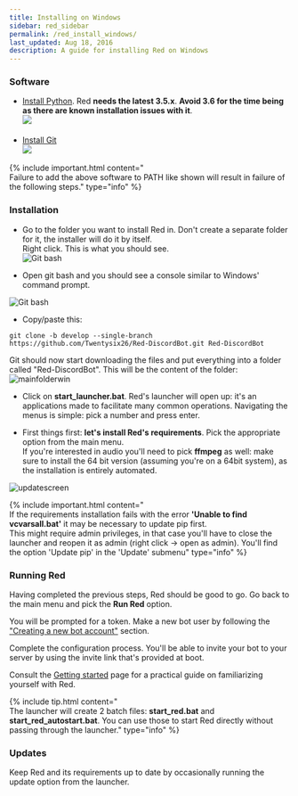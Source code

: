 ```yaml
---
title: Installing on Windows
sidebar: red_sidebar
permalink: /red_install_windows/
last_updated: Aug 18, 2016
description: A guide for installing Red on Windows
---
```


### Software

- [Install Python](https://www.python.org/downloads/). Red **needs the latest 3.5.x**. **Avoid 3.6 for the time being as there are known installation issues with it**.  
![](http://i.imgur.com/tTeIWaW.png)<br/><br/>
- [Install Git](https://git-scm.com/download/win)  
![](http://i.imgur.com/guis7EE.png)  

{% include important.html content="<br/>Failure to add the above software to PATH like shown will result in failure of the following steps." type="info" %}

### Installation

* Go to the folder you want to install Red in. Don't create a separate folder for it, the installer will do it by itself.  
Right click. This is what you should see.  
![Git bash](http://i.imgur.com/32M4VPo.png)

* Open git bash and you should see a console similar to Windows' command prompt.  

![Git bash](http://i.imgur.com/IUz179P.png)

* Copy/paste this:
```
git clone -b develop --single-branch https://github.com/Twentysix26/Red-DiscordBot.git Red-DiscordBot
```

Git should now start downloading the files and put everything into a folder called "Red-DiscordBot". This will be the content of the folder:  
![mainfolderwin](https://i.imgur.com/1EIjOQj.png)  

* Click on **start_launcher.bat**. Red's launcher will open up: it's an applications made to facilitate many common operations.
Navigating the menus is simple: pick a number and press enter.

* First things first: **let's install Red's requirements**. Pick the appropriate option from the main menu.  
If you're interested in audio you'll need to pick **ffmpeg** as well: make sure to install the 64 bit version (assuming you're on a 64bit system),
as the installation is entirely automated.

![updatescreen](https://i.imgur.com/pdCB1xh.png)

{% include important.html content="<br/>If the requirements installation fails with the error **'Unable to find vcvarsall.bat'** it may be necessary to update pip first.  
This might require admin privileges, in that case you'll have to close the launcher and reopen it as admin (right click -> open as admin).
You'll find the option 'Update pip' in the 'Update' submenu" type="info" %}

### Running Red

Having completed the previous steps, Red should be good to go. Go back to the main menu and pick the **Run Red** option.

You will be prompted for a token. Make a new bot user by following the ["Creating a new bot account"](/Red-Docs/red_guide_bot_accounts/#creating-a-new-bot-account) section.  

Complete the configuration process. You'll be able to invite your bot to your server by using the invite link that's provided at boot.

Consult the [Getting started](/Red-Docs/red_getting_started/) page for a practical guide on familiarizing yourself with Red.

{% include tip.html content="<br/>The launcher will create 2 batch files: **start_red.bat** and **start_red_autostart.bat**. You can use those to start
Red directly without passing through the launcher." type="info" %}

### Updates

Keep Red and its requirements up to date by occasionally running the update option from the launcher.
